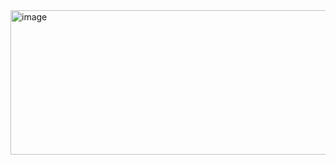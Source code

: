 <img width="635" height="231" alt="image" src="https://github.com/user-attachments/assets/9d6467b5-85c2-4975-9cd0-b84eb3c2acaf" />
